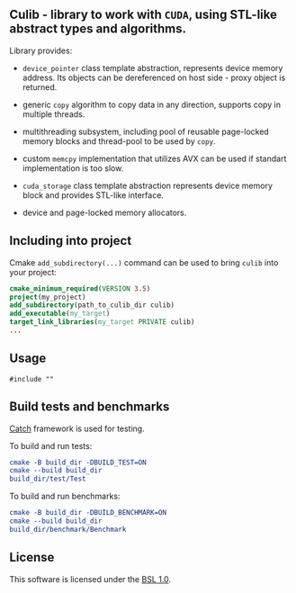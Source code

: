 ## Culib - library to work with `CUDA`, using STL-like abstract types and algorithms.

Library provides:

- `device_pointer` class template abstraction, represents device memory address.
Its objects can be dereferenced on host side - proxy object is returned.

- generic `copy` algorithm to copy data in any direction, supports copy in multiple threads.

- multithreading subsystem, including pool of reusable page-locked memory blocks and thread-pool to be used by `copy`.

- custom `memcpy` implementation that utilizes AVX can be used if standart implementation is too slow.

- `cuda_storage` class template abstraction represents device memory block and provides STL-like interface.

- device and page-locked memory allocators.

## Including into project

Cmake `add_subdirectory(...)` command can be used to bring `culib` into your project:

```cmake
cmake_minimum_required(VERSION 3.5)
project(my_project)
add_subdirectory(path_to_culib_dir culib)
add_executable(my_target)
target_link_libraries(my_target PRIVATE culib)
...
```

## Usage

```
#include ""
```


## Build tests and benchmarks

[Catch](https://github.com/catchorg/Catch2) framework is used for testing.

To build and run tests:

```cmake
cmake -B build_dir -DBUILD_TEST=ON
cmake --build build_dir
build_dir/test/Test
```

To build and run benchmarks:

```cmake
cmake -B build_dir -DBUILD_BENCHMARK=ON
cmake --build build_dir
build_dir/benchmark/Benchmark
```

## License
This software is licensed under the [BSL 1.0](LICENSE.txt).